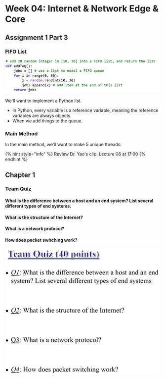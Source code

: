# Week 04: Internet & Network Edge & Core

## Assignment 1 Part 3

### FIFO List

![](../../.gitbook/assets/image%20%28234%29.png)

We'll want to implement a Python list.

* In Python, every variable is a reference variable, meaning the reference variables are always objects.
* When we add things to the queue.

### Main Method

In the main method, we'll want to make 5 unique threads. 

{% hint style="info" %}
Review Dr. Yao's clip. Lecture 06 at 17:00
{% endhint %}



## Chapter 1

### Team Quiz

#### What is the difference between a host and an end system? List several different types of end systems.

#### What is the structure of the Internet?

#### What is a network protocol?

#### How does packet switching work?

![](../../.gitbook/assets/image%20%28233%29.png)



